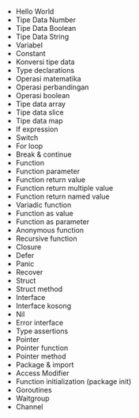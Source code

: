 - Hello World
- Tipe Data Number
- Tipe Data Boolean
- Tipe Data String
- Variabel
- Constant
- Konversi tipe data
- Type declarations
- Operasi matematika
- Operasi perbandingan
- Operasi boolean
- Tipe data array
- Tipe data slice
- Tipe data map
- If expression
- Switch
- For loop
- Break & continue
- Function
- Function parameter
- Function return value
- Function return multiple value
- Function return named value
- Variadic function
- Function as value
- Function as parameter
- Anonymous function
- Recursive function
- Closure
- Defer
- Panic
- Recover
- Struct
- Struct method
- Interface
- Interface kosong
- Nil
- Error interface
- Type assertions
- Pointer
- Pointer function
- Pointer method
- Package & import
- Access Modifier
- Function initialization (package init)
- Goroutines
- Waitgroup
- Channel